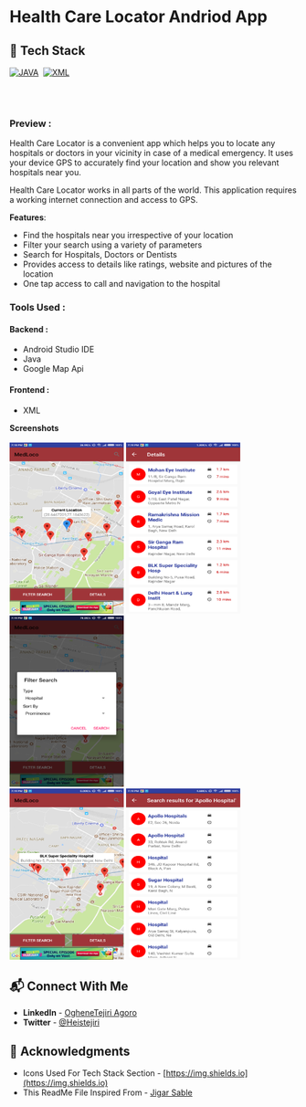 # Health Care Locator Andriod App

## 📌 Tech Stack

[![JAVA](https://img.shields.io/badge/java%20-%23E34F26.svg?&style=for-the-badge&logo=java&logoColor=white)](https://github.com/prakash-naikwadi)&nbsp;
[![XML](https://img.shields.io/badge/xml%20-%231572B6.svg?&style=for-the-badge&logo=xml&logoColor=white)](https://github.com/prakash-naikwadi)&nbsp;

<br>
<br>

### Preview :
Health Care Locator is a convenient app which helps you to locate any hospitals or doctors in your vicinity in case of a medical emergency.
It uses your device GPS to accurately find your location and show you relevant hospitals near you.

Health Care Locator works in all parts of the world. This application requires a working internet connection and access to GPS.

<b>Features</b>:

- Find the hospitals near you irrespective of your location
- Filter your search using a variety of parameters
- Search for Hospitals, Doctors or Dentists
- Provides access to details like ratings, website and pictures of the location
- One tap access to call and navigation to the hospital

### Tools Used :
#### Backend :
  * Android Studio IDE
  * Java 
  * Google Map Api
  
#### Frontend :
  * XML


<b>Screenshots</b><br><br>
<img src="screens/sc1.png" width="200" height="300">
<img src="screens/sc2.png" width="200" height="300">
<img src="screens/sc3.png" width="200" height="300">
<br>
<img src="screens/sc4.png" width="200" height="300">
<img src="screens/sc5.png" width="200" height="300">


## 📬 Connect With Me

- **LinkedIn** - [OgheneTejiri Agoro](https://www.linkedin.com/in/heistejiri/)
- **Twitter** - [@Heistejiri](https://www.twitter.com/heistejiri)

## 📌 Acknowledgments

- Icons Used For Tech Stack Section - [https://img.shields.io](https://img.shields.io)
- This ReadMe File Inspired From - [Jigar Sable](https://github.com/jigar-sable)
